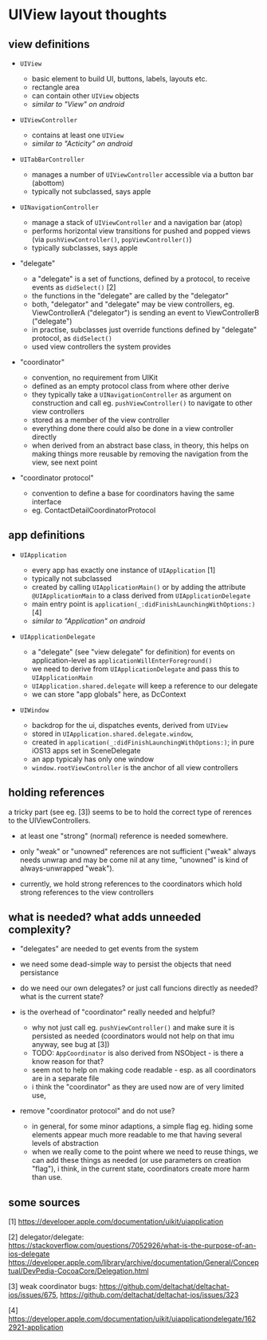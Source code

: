 # UIView layout thoughts

## view definitions
  
- `UIView`
  - basic element to build UI, buttons, labels, layouts etc.
  - rectangle area
  - can contain other `UIView` objects
  - _similar to "View" on android_

- `UIViewController`
  - contains at least one `UIView`
  - _similar to "Acticity" on android_

- `UITabBarController`
  - manages a number of `UIViewController` accessible via a button bar (abottom)
  - typically not subclassed, says apple

- `UINavigationController`
  - manage a stack of `UIViewController` and a navigation bar (atop)
  - performs horizontal view transitions for pushed and popped views
    (via `pushViewController()`, `popViewController()`)
  - typically subclasses, says apple
  
- "delegate"
  - a "delegate" is a set of functions, defined by a protocol, to receive events as `didSelect()` [2]
  - the functions in the "delegate" are called by the "delegator"
  - both, "delegator" and "delegate" may be view controllers,
    eg. ViewControllerA ("delegator") is sending an event to ViewControllerB ("delegate")
  - in practise, subclasses just override functions defined by "delegate" protocol, as `didSelect()`
  - used view controllers the system provides

- "coordinator"
  - convention, no requirement from UIKit
  - defined as an empty protocol class from where other derive
  - they typically take a `UINavigationController` as argument on construction
    and call eg. `pushViewController()` to navigate to other view controllers
  - stored as a member of the view controller
  - everything done there could also be done in a view controller directly
  - when derived from an abstract base class, in theory, this helps on making things more reusable
    by removing the navigation from the view, see next point

- "coordinator protocol"
  - convention to define a base for coordinators having the same interface
  - eg. ContactDetailCoordinatorProtocol


## app definitions

- `UIApplication`
  - every app has exactly one instance of `UIApplication` [1]
  - typically not subclassed
  - created by calling `UIApplicationMain()`
    or by adding the attribute `@UIApplicationMain` to a class derived from `UIApplicationDelegate`
  - main entry point is `application(_:didFinishLaunchingWithOptions:)` [4]
  - _similar to "Application" on android_
    
- `UIApplicationDelegate`
  - a "delegate" (see "view delegate" for definition)
    for events on application-level as `applicationWillEnterForeground()`
  - we need to derive from `UIApplicationDelegate` and pass this to `UIApplicationMain`
  - `UIApplication.shared.delegate` will keep a reference to our delegate
  - we can store "app globals" here, as DcContext

- `UIWindow`
  - backdrop for the ui, dispatches events, derived from `UIView`
  - stored in `UIApplication.shared.delegate.window`,
  - created in `application(_:didFinishLaunchingWithOptions:)`;
    in pure iOS13 apps set in SceneDelegate
  - an app typicaly has only one window
  - `window.rootViewController` is the anchor of all view controllers


## holding references

a tricky part (see eg. [3]) seems to be to hold the correct type of rerences to the UIViewControllers.

- at least one "strong" (normal) reference is needed somewhere.

- only "weak" or "unowned" references are not sufficient
  ("weak" always needs unwrap and may be come nil at any time,
  "unowned" is kind of always-unwrapped "weak").

- currently, we hold strong references to the coordinators
  which hold strong references to the view controllers


## what is needed? what adds unneeded complexity?

- "delegates" are needed to get events from the system

- we need some dead-simple way to persist the objects that need persistance

- do we need our own delegates? or just call funcions directly as needed?
  what is the current state?

- is the overhead of "coordinator" really needed and helpful?
  - why not just call eg. `pushViewController()` and make sure it is persisted as needed
    (coordinators would not help on that imu anyway, see bug at [3])
  - TODO: `AppCoordinator` is also derived from NSObject - is there a know reason for that?
  - seem not to help on making code readable - esp. as all coordinators are in a separate file
  - i think the "coordinator" as they are used now are of very limited use,
  
- remove "coordinator protocol" and do not use?
  - in general, for some minor adaptions, a simple flag eg. hiding some elements
    appear much more readable to me that having several levels of abstraction
  - when we really come to the point where we need to reuse things, 
    we can add these things as needed (or use parameters on creation "flag"),
    i think, in the current state, coordinators create more harm than use.


## some sources

[1] https://developer.apple.com/documentation/uikit/uiapplication

[2] delegator/delegate: https://stackoverflow.com/questions/7052926/what-is-the-purpose-of-an-ios-delegate https://developer.apple.com/library/archive/documentation/General/Conceptual/DevPedia-CocoaCore/Delegation.html
  
[3] weak coordinator bugs: https://github.com/deltachat/deltachat-ios/issues/675,
https://github.com/deltachat/deltachat-ios/issues/323
  
[4] https://developer.apple.com/documentation/uikit/uiapplicationdelegate/1622921-application
